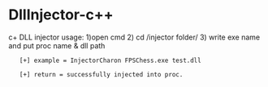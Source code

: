 # DllInjector-c++
c+ DLL injector 
usage: 1)open cmd
       2) cd /injector folder/
       3) write exe name and put proc name & dll path
       
       [+] example = InjectorCharon FPSChess.exe test.dll
       
       [+] return = successfully injected into proc.
